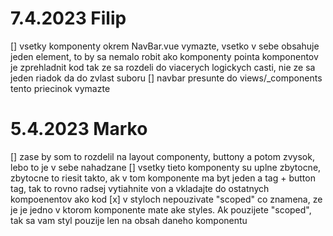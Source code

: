 # 7.4.2023 Filip
[] vsetky komponenty okrem NavBar.vue vymazte, vsetko v sebe obsahuje jeden element, to by sa nemalo robit ako komponenty pointa komponentov je zprehladnit kod tak ze sa rozdeli do viacerych logickych casti, nie ze sa jeden riadok da do zvlast suboru
[] navbar presunte do views/_components tento priecinok vymazte

# 5.4.2023 Marko
[] zase by som to rozdelil na layout componenty, buttony a potom zvysok, lebo to je v sebe nahadzane
[] vsetky tieto komponenty su uplne zbytocne, zbytocne to riesit takto, ak v tom komponente ma byt jeden a tag + button tag, tak to rovno radsej vytiahnite von a vkladajte do ostatnych kompoenentov ako kod
[x] v styloch nepouzivate "scoped" co znamena, ze je je jedno v ktorom komponente mate ake styles. Ak pouzijete "scoped", tak sa vam styl pouzije len na obsah daneho komponentu